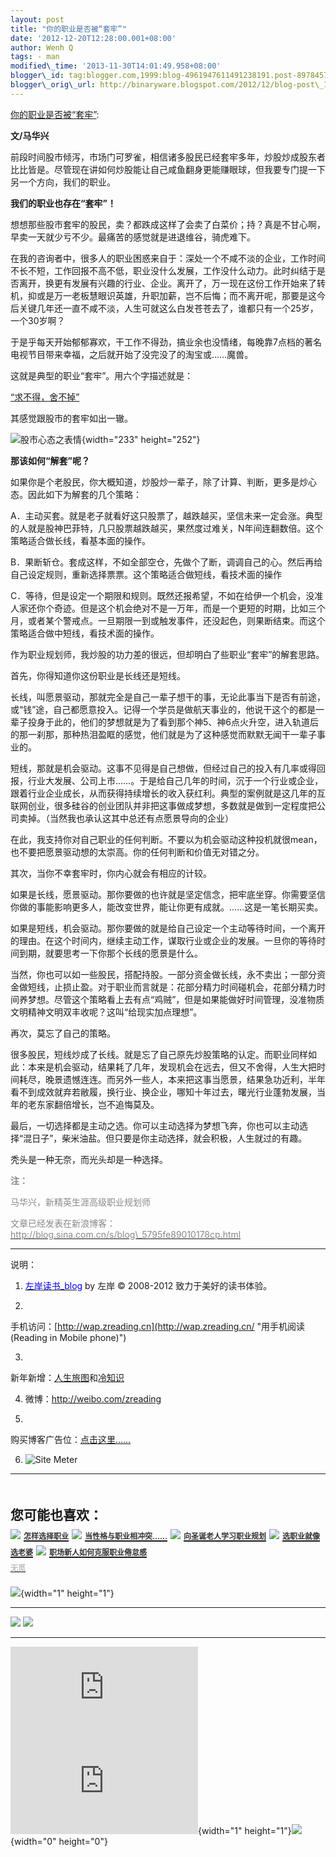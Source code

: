 ```yaml
--- 
layout: post 
title: "你的职业是否被“套牢”" 
date: '2012-12-20T12:28:00.001+08:00' 
author: Wenh Q
tags: - man
modified\_time: '2013-11-30T14:01:49.958+08:00' 
blogger\_id: tag:blogger.com,1999:blog-4961947611491238191.post-8978457824243793588
blogger\_orig\_url: http://binaryware.blogspot.com/2012/12/blog-post\_19.html
---
```

[你的职业是否被“套牢”](http://zreading.cn.feedsportal.com/c/35042/f/647833/s/26c24a0a/l/0L0Szreading0Bcn0Carchives0C34920Bhtml/story01.htm):

**文/马华兴**

前段时间股市倾泻，市场门可罗雀，相信诸多股民已经套牢多年，炒股炒成股东者比比皆是。尽管现在讲如何炒股能让自己咸鱼翻身更能赚眼球，但我要专门提一下另一个方向，我们的职业。

**我们的职业也存在“套牢”！**

想想那些股市套牢的股民，卖？都跌成这样了会卖了白菜价；持？真是不甘心啊，早卖一天就少亏不少。最痛苦的感觉就是进退维谷，骑虎难下。

在我的咨询者中，很多人的职业困惑来自于：深处一个不咸不淡的企业，工作时间不长不短，工作回报不高不低，职业没什么发展，工作没什么动力。此时纠结于是否离开，换更有发展有兴趣的行业、企业。离开了，万一现在这份工作开始来了转机，抑或是万一老板慧眼识英雄，升职加薪，岂不后悔；而不离开呢，那要是这今后关键几年还一直不咸不淡，人生可就这么白发苍苍去了，谁都只有一个25岁，一个30岁啊？

于是乎每天开始郁郁寡欢，干工作不得劲，搞业余也没情绪，每晚靠7点档的著名电视节目带来幸福，之后就开始了没完没了的淘宝或……魔兽。

这就是典型的职业“套牢”。用六个字描述就是：

<span style="text-decoration: underline;">“求不得，舍不掉”</span>

其感觉跟股市的套牢如出一辙。

![股市心态之表情](http://pic.yupoo.com/zreading/CvbpwYPO/BNwyG.png){width="233"
height="252"}

**那该如何“解套”呢？**

如果你是个老股民，你大概知道，炒股炒一辈子，除了计算、判断，更多是炒心态。因此如下为解套的几个策略：

A．主动买套。就是老子就看好这只股票了，越跌越买，坚信未来一定会涨。典型的人就是股神巴菲特，几只股票越跌越买，果然度过难关，N年间连翻数倍。这个策略适合做长线，看基本面的操作。

B．果断斩仓。套成这样，不如全部空仓，先做个了断，调调自己的心。然后再给自己设定规则，重新选择票票。这个策略适合做短线，看技术面的操作

C．等待，但是设定一个期限和规则。既然还报希望，不如在给伊一个机会，没准人家还你个奇迹。但是这个机会绝对不是一万年，而是一个更短的时期，比如三个月，或者某个警戒点。一旦期限一到或触发事件，还没起色，则果断结束。而这个策略适合做中短线，看技术面的操作。

作为职业规划师，我炒股的功力差的很远，但却明白了些职业“套牢”的解套思路。

首先，你得知道你这份职业是长线还是短线。

长线，叫愿景驱动，那就完全是自己一辈子想干的事，无论此事当下是否有前途，或“钱”途，自己都愿意投入。记得一个学员是做航天事业的，他说干这个的都是一辈子投身于此的，他们的梦想就是为了看到那个神5、神6点火升空，进入轨道后的那一刹那，那种热泪盈眶的感觉，他们就是为了这种感觉而默默无闻干一辈子事业的。

短线，那就是机会驱动。这事不见得是自己想做，但经过自己的投入有几率或得回报，行业大发展、公司上市……。于是给自己几年的时间，沉于一个行业或企业，跟着行业企业成长，从而获得持续增长的收入获红利。典型的案例就是这几年的互联网创业，很多硅谷的创业团队并非把这事做成梦想，多数就是做到一定程度把公司卖掉。（当然我也承认这其中总还有点愿景导向的企业）

在此，我支持你对自己职业的任何判断。不要以为机会驱动这种投机就很mean，也不要把愿景驱动想的太崇高。你的任何判断和价值无对错之分。

其次，当你不幸套牢时，你内心就会有相应的计较。

如果是长线，愿景驱动。那你要做的也许就是坚定信念，把牢底坐穿。你需要坚信你做的事能影响更多人，能改变世界，能让你更有成就。……这是一笔长期买卖。

如果是短线，机会驱动。那你要做的就是给自己设定一个主动等待时间，一个离开的理由。在这个时间内，继续主动工作，谋取行业或企业的发展。一旦你的等待时间到期，就要思考一下你那个长线的愿景是什么。

当然，你也可以如一些股民，搭配持股。一部分资金做长线，永不卖出；一部分资金做短线，止损止盈。对于职业而言就是：花部分精力时间碰机会，花部分精力时间养梦想。尽管这个策略看上去有点“鸡贼”，但是如果能做好时间管理，没准物质文明精神文明双丰收呢？这叫“给现实加点理想”。

再次，莫忘了自己的策略。

很多股民，短线炒成了长线。就是忘了自己原先炒股策略的认定。而职业同样如此：本来是机会驱动，结果耗了几年，发现机会在远去，但又不舍得，人生大把时间耗尽，晚景遗憾连连。而另外一些人，本来把这事当愿景，结果急功近利，半年看不到成效就弃若敝履，换行业、换企业，哪知十年过去，曙光行业蓬勃发展，当年的老东家翻倍增长，岂不追悔莫及。

最后，一切选择都是主动之选。你可以主动选择为梦想飞奔，你也可以主动选择“混日子”，柴米油盐。但只要是你主动选择，就会积极，人生就过的有趣。

秃头是一种无奈，而光头却是一种选择。



<span style="color: #888888;">**注：**</span>

<span style="color: #888888;">马华兴，新精英生涯高级职业规划师</span>

<span style="color: #888888;">文章已经发表在新浪博客：[<span
style="color: #888888;">http://blog.sina.com.cn/s/blog\_5795fe89010178cp.html</span>](http://blog.sina.com.cn/s/blog_5795fe89010178cp.html)</span>


------------------------------------------------------------------------

说明：

1. [<span
style="color: blue;">左岸读书\_blog</span>](http://zreading.cn/) by 左岸
© 2008-2012 致力于美好的读书体验。

2.
手机访问：[http://wap.zreading.cn](http://wap.zreading.cn/ "用手机阅读(Reading in Mobile phone)")

3.
新年新增：[人生旅图](http://www.zreading.net/ "人生旅图")和[冷知识](http://www.zreading.net/lenzhishi "冷知识")

4. 微博：<http://weibo.com/zreading>

5.
购买博客广告位：[点击这里……](http://www.zreading.cn/about#ad "看了会心动!")

6. ![Site Meter](http://s12.sitemeter.com/meter.asp?site=s12zxfclz)

  ---------------------------------------------------------------------------------------------------------------------------------------------------------------------------------------------------------------------------------------------------------------------------------------------------------------------------------------
  **<span style="display: block!important; padding: 20px 0 5px!important;">您可能也喜欢：</span>**
  ![](http://static.wumii.cn/images/widget/widget_solidPoint.gif) [<span style="color: #333333; font-size: 12px!important; line-height: 1.65em;">怎样选择职业</span>](http://app.wumii.com/ext/redirect?url=http%3A%2F%2Fwww.zreading.cn%2Farchives%2F782.html&from=http%3A%2F%2Fwww.zreading.cn%2Farchives%2F3492.html)
  ![](http://static.wumii.cn/images/widget/widget_solidPoint.gif) [<span style="color: #333333; font-size: 12px!important; line-height: 1.65em;">当性格与职业相冲突……</span>](http://app.wumii.com/ext/redirect?url=http%3A%2F%2Fwww.zreading.cn%2Farchives%2F402.html&from=http%3A%2F%2Fwww.zreading.cn%2Farchives%2F3492.html)
  ![](http://static.wumii.cn/images/widget/widget_solidPoint.gif) [<span style="color: #333333; font-size: 12px!important; line-height: 1.65em;">向圣诞老人学习职业规划</span>](http://app.wumii.com/ext/redirect?url=http%3A%2F%2Fwww.zreading.cn%2Farchives%2F2695.html&from=http%3A%2F%2Fwww.zreading.cn%2Farchives%2F3492.html)
  ![](http://static.wumii.cn/images/widget/widget_solidPoint.gif) [<span style="color: #333333; font-size: 12px!important; line-height: 1.65em;">选职业就像选老婆</span>](http://app.wumii.com/ext/redirect?url=http%3A%2F%2Fwww.zreading.cn%2Farchives%2F618.html&from=http%3A%2F%2Fwww.zreading.cn%2Farchives%2F3492.html)
  ![](http://static.wumii.cn/images/widget/widget_solidPoint.gif) [<span style="color: #333333; font-size: 12px!important; line-height: 1.65em;">职场新人如何克服职业倦怠感</span>](http://app.wumii.com/ext/redirect?url=http%3A%2F%2Fwww.zreading.cn%2Farchives%2F2649.html&from=http%3A%2F%2Fwww.zreading.cn%2Farchives%2F3492.html)
  [<span style="color: #bbbbbb; display: block!important; font-family: arial!important; font-size: 12px!important; padding: 5px 0!important;">无觅</span>](http://www.wumii.com/widget/relatedItems "无觅相关文章插件")
  ---------------------------------------------------------------------------------------------------------------------------------------------------------------------------------------------------------------------------------------------------------------------------------------------------------------------------------------

![](http://zreading.cn.feedsportal.com/c/35042/f/647833/s/26c24a0a/mf.gif){width="1"
height="1"}

<div>

  --------------------------------------------------------------------------------------------------------------------------------------------------------------------------------------------------------------------------------------------------------------------------------------- --------------------------------------------------------------------------------------------------------------------------------------------------------------------------------------------------------------------------------------------------------------------------
  [![](http://res3.feedsportal.com/images/emailthis2.gif)](http://share.feedsportal.com/viral/sendEmail.cfm?lang=en&title=%E4%BD%A0%E7%9A%84%E8%81%8C%E4%B8%9A%E6%98%AF%E5%90%A6%E8%A2%AB%E2%80%9C%E5%A5%97%E7%89%A2%E2%80%9D&link=http%3A%2F%2Fwww.zreading.cn%2Farchives%2F3492.html)   [![](http://res3.feedsportal.com/images/bookmark.gif)](http://res.feedsportal.com/viral/bookmark.cfm?title=%E4%BD%A0%E7%9A%84%E8%81%8C%E4%B8%9A%E6%98%AF%E5%90%A6%E8%A2%AB%E2%80%9C%E5%A5%97%E7%89%A2%E2%80%9D&link=http%3A%2F%2Fwww.zreading.cn%2Farchives%2F3492.html)
  --------------------------------------------------------------------------------------------------------------------------------------------------------------------------------------------------------------------------------------------------------------------------------------- --------------------------------------------------------------------------------------------------------------------------------------------------------------------------------------------------------------------------------------------------------------------------

</div>





[![](http://da.feedsportal.com/r/151883761487/u/0/f/647833/c/35042/s/26c24a0a/a2.img)](http://da.feedsportal.com/r/151883761487/u/0/f/647833/c/35042/s/26c24a0a/a2.htm)![](http://pi.feedsportal.com/r/151883761487/u/0/f/647833/c/35042/s/26c24a0a/a2t.img){width="1"
height="1"}![](http://www1.feedsky.com/t1/702577420/clzzxf/feedsky/s.gif?r=http://zreading.cn.feedsportal.com/c/35042/f/647833/s/26c24a0a/l/0L0Szreading0Bcn0Carchives0C34920Bhtml/story01.htm){width="0"
height="0"}
